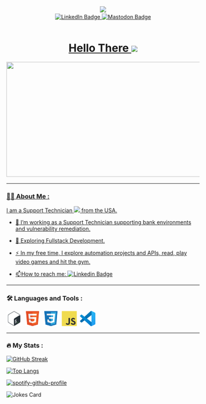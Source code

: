 <div id="header" align="center">
  <img src="https://media.giphy.com/media/1C8bHHJturSx2/giphy.gif" width="100"/>
<div id="badges">
  <a href="www.linkedin.com/in/beaumccoy95">
    <img src="https://img.shields.io/badge/LinkedIn-blue?style=for-the-badge&logo=linkedin&logoColor=white" alt="LinkedIn Badge"/>
  </a>
  <a href="https://hachyderm.io/@cowbeau">
    <img src="https://img.shields.io/badge/Mastodon-blueviolet?style=for-the-badge&logo=mastodon&logoColor=white" alt="Mastodon Badge"/> 
</div>
<img src="https://komarev.com/ghpvc/?username=Cowbeau&style=flat-square&color=blue" alt=""/>
<h1>
  Hello There
  <img src="https://media.giphy.com/media/hvRJCLFzcasrR4ia7z/giphy.gif" width="30px"/>
</h1>
<div align="center">
  <img src="https://media.giphy.com/media/dWesBcTLavkZuG35MI/giphy.gif" width="600" height="300"/>
</div>
</div>

---

### :man_technologist: About Me :
I am a Support Technician <img src="https://media.giphy.com/media/WUlplcMpOCEmTGBtBW/giphy.gif" width="30"> from the USA.
- :telescope: I’m working as a Support Technician supporting bank environments and vulnerability remediation.

- :seedling: Exploring Fullstack Development.

- :zap: In my free time, I explore automation projects and APIs, read, play video games and hit the gym.

- :mailbox:How to reach me: [![Linkedin Badge](https://img.shields.io/badge/-LinkedIn-blue?style=flat&logo=Linkedin&logoColor=white)](www.linkedin.com/in/beaumccoy95)

---

### :hammer_and_wrench: Languages and Tools :
<div>
  <img src="https://github.com/devicons/devicon/blob/master/icons/bash/bash-original.svg" title="Bash" alt="Bash" width="40" height="40"/>&nbsp;
  <img src="https://github.com/devicons/devicon/blob/master/icons/html5/html5-original.svg" title="HTML5" alt="HTML5" width="40" height="40"/>&nbsp;
  <img src="https://github.com/devicons/devicon/blob/master/icons/css3/css3-original.svg" title="CSS3" alt="CSS3" width="40" height="40"/>&nbsp;
  <img src="https://github.com/devicons/devicon/blob/master/icons/javascript/javascript-original.svg" title="JavaScript" alt="JavaScript" width="40" height="40"/>&nbsp;
  <img src="https://github.com/devicons/devicon/blob/master/icons/vscode/vscode-original.svg" title="VSCode" alt="VSCode" width="40" height="40"/>&nbsp;
</div>

---

### :fire: My Stats :
[![GitHub Streak](https://github-readme-streak-stats.herokuapp.com?user=Cowbeau&theme=dark&date_format=M%20j%5B%2C%20Y%5D)](https://git.io/streak-stats)

[![Top Langs](https://github-readme-stats.vercel.app/api/top-langs/?username=Cowbeau&layout=compact&theme=vision-friendly-dark)](https://github.com/anuraghazra/github-readme-stats)

[![spotify-github-profile](https://spotify-github-profile.vercel.app/api/view?uid=beaumccoy95&cover_image=true&theme=default&show_offline=false&background_color=121212&bar_color=53b14f&bar_color_cover=false)](https://github.com/kittinan/spotify-github-profile)

<!-- Markdown -->

<img src="https://readme-jokes.vercel.app/api?hideBorder&theme=tokyonight&qColor=%23944bcc&aColor=%23bbdb51" alt="Jokes Card" />


<!---
Cowbeau/Cowbeau is a ✨ special ✨ repository because its `README.md` (this file) appears on your GitHub profile.
You can click the Preview link to take a look at your changes.
--->
